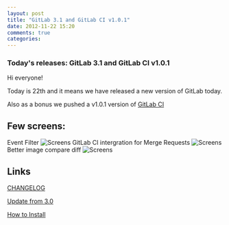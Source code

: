 ```yaml
---
layout: post
title: "GitLab 3.1 and GitLab CI v1.0.1"
date: 2012-11-22 15:20
comments: true
categories: 
---
```


### Today's releases: GitLab 3.1 and GitLab CI v1.0.1

Hi everyone!

Today is 22th and it means we have released a new version of GitLab today.

Also as a bonus we pushed a v1.0.1 version of [GitLab CI](/2012/11/13/continuous-integration-server-from-gitlab/)

<!-- more -->


## Few screens:
Event Filter
![Screens](/images/3_1/1.png)
GitLab CI intergration for Merge Requests
![Screens](/images/3_1/2.png)
Better image compare diff
![Screens](/images/3_1/3.png)

## Links

[CHANGELOG](https://github.com/gitlabhq/gitlabhq/blob/v3.1.0/CHANGELOG)

[Update from 3.0](https://github.com/gitlabhq/gitlabhq/wiki/From-3.0-to-3.1)

[How to Install](https://github.com/gitlabhq/gitlabhq/blob/v3.1.0/doc/installation.md)


